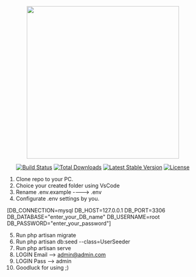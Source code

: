<p align="center"><a href="https://laravel.com" target="_blank"><img src="https://raw.githubusercontent.com/laravel/art/master/logo-lockup/5%20SVG/2%20CMYK/1%20Full%20Color/laravel-logolockup-cmyk-red.svg" width="400"></a></p>

<p align="center">
<a href="https://travis-ci.org/laravel/framework"><img src="https://travis-ci.org/laravel/framework.svg" alt="Build Status"></a>
<a href="https://packagist.org/packages/laravel/framework"><img src="https://img.shields.io/packagist/dt/laravel/framework" alt="Total Downloads"></a>
<a href="https://packagist.org/packages/laravel/framework"><img src="https://img.shields.io/packagist/v/laravel/framework" alt="Latest Stable Version"></a>
<a href="https://packagist.org/packages/laravel/framework"><img src="https://img.shields.io/packagist/l/laravel/framework" alt="License"></a>
</p>


1) Clone repo to your PC.
2) Choice your created folder using VsCode 
3) Rename .env.example ----> .env
4) Configurate .env settings by you.

[DB_CONNECTION=mysql
DB_HOST=127.0.0.1
DB_PORT=3306
DB_DATABASE="enter_your_DB_name"
DB_USERNAME=root
DB_PASSWORD="enter_your_password"]

5) Run              php artisan migrate
6) Run             php artisan db:seed --class=UserSeeder
7) Run             php artisan serve
8) LOGIN Email --> admin@admin.com
9) LOGIN Pass  --> admin
10) Goodluck for using ;)
